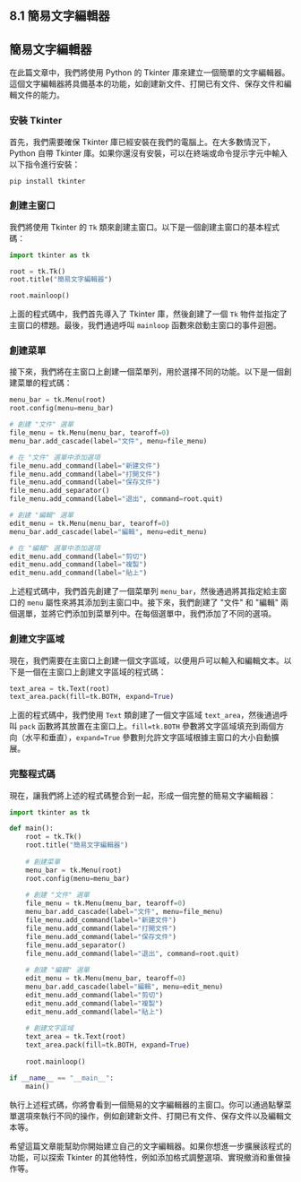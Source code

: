 ## 8.1 簡易文字編輯器

## 簡易文字編輯器

在此篇文章中，我們將使用 Python 的 Tkinter 庫來建立一個簡單的文字編輯器。這個文字編輯器將具備基本的功能，如創建新文件、打開已有文件、保存文件和編輯文件的能力。

### 安裝 Tkinter

首先，我們需要確保 Tkinter 庫已經安裝在我們的電腦上。在大多數情況下，Python 自帶 Tkinter 庫。如果你還沒有安裝，可以在終端或命令提示字元中輸入以下指令進行安裝：

```bash
pip install tkinter
```

### 創建主窗口

我們將使用 Tkinter 的 `Tk` 類來創建主窗口。以下是一個創建主窗口的基本程式碼：

```python
import tkinter as tk

root = tk.Tk()
root.title("簡易文字編輯器")

root.mainloop()
```

上面的程式碼中，我們首先導入了 Tkinter 庫，然後創建了一個 `Tk` 物件並指定了主窗口的標題。最後，我們通過呼叫 `mainloop` 函數來啟動主窗口的事件迴圈。

### 創建菜單

接下來，我們將在主窗口上創建一個菜單列，用於選擇不同的功能。以下是一個創建菜單的程式碼：

```python
menu_bar = tk.Menu(root)
root.config(menu=menu_bar)

# 創建 "文件" 選單
file_menu = tk.Menu(menu_bar, tearoff=0)
menu_bar.add_cascade(label="文件", menu=file_menu)

# 在 "文件" 選單中添加選項
file_menu.add_command(label="新建文件")
file_menu.add_command(label="打開文件")
file_menu.add_command(label="保存文件")
file_menu.add_separator()
file_menu.add_command(label="退出", command=root.quit)

# 創建 "編輯" 選單
edit_menu = tk.Menu(menu_bar, tearoff=0)
menu_bar.add_cascade(label="編輯", menu=edit_menu)

# 在 "編輯" 選單中添加選項
edit_menu.add_command(label="剪切")
edit_menu.add_command(label="複製")
edit_menu.add_command(label="貼上")
```

上述程式碼中，我們首先創建了一個菜單列 `menu_bar`，然後通過將其指定給主窗口的 `menu` 屬性來將其添加到主窗口中。接下來，我們創建了 "文件" 和 "編輯" 兩個選單，並將它們添加到菜單列中。在每個選單中，我們添加了不同的選項。

### 創建文字區域

現在，我們需要在主窗口上創建一個文字區域，以便用戶可以輸入和編輯文本。以下是一個在主窗口上創建文字區域的程式碼：

```python
text_area = tk.Text(root)
text_area.pack(fill=tk.BOTH, expand=True)
```

上面的程式碼中，我們使用 `Text` 類創建了一個文字區域 `text_area`，然後通過呼叫 `pack` 函數將其放置在主窗口上。`fill=tk.BOTH` 參數將文字區域填充到兩個方向（水平和垂直），`expand=True` 參數則允許文字區域根據主窗口的大小自動擴展。

### 完整程式碼

現在，讓我們將上述的程式碼整合到一起，形成一個完整的簡易文字編輯器：

```python
import tkinter as tk

def main():
    root = tk.Tk()
    root.title("簡易文字編輯器")
    
    # 創建菜單
    menu_bar = tk.Menu(root)
    root.config(menu=menu_bar)
    
    # 創建 "文件" 選單
    file_menu = tk.Menu(menu_bar, tearoff=0)
    menu_bar.add_cascade(label="文件", menu=file_menu)
    file_menu.add_command(label="新建文件")
    file_menu.add_command(label="打開文件")
    file_menu.add_command(label="保存文件")
    file_menu.add_separator()
    file_menu.add_command(label="退出", command=root.quit)
    
    # 創建 "編輯" 選單
    edit_menu = tk.Menu(menu_bar, tearoff=0)
    menu_bar.add_cascade(label="編輯", menu=edit_menu)
    edit_menu.add_command(label="剪切")
    edit_menu.add_command(label="複製")
    edit_menu.add_command(label="貼上")
    
    # 創建文字區域
    text_area = tk.Text(root)
    text_area.pack(fill=tk.BOTH, expand=True)
    
    root.mainloop()

if __name__ == "__main__":
    main()
```

執行上述程式碼，你將會看到一個簡易的文字編輯器的主窗口。你可以通過點擊菜單選項來執行不同的操作，例如創建新文件、打開已有文件、保存文件以及編輯文本等。

希望這篇文章能幫助你開始建立自己的文字編輯器。如果你想進一步擴展該程式的功能，可以探索 Tkinter 的其他特性，例如添加格式調整選項、實現撤消和重做操作等。

